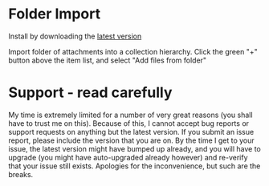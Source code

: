 Folder Import
=================

Install by downloading the [latest version](https://github.com/retorquere/zotero-folder-import/releases/latest)

Import folder of attachments into a collection hierarchy. Click the green "+" button above the item list, and select "Add files from folder"

# Support - read carefully

My time is extremely limited for a number of very great reasons (you shall have to trust me on this). Because of this, I
cannot accept bug reports
or support requests on anything but the latest version. If you submit an issue report,
please include the version that you are on. By the time I get to your issue, the latest version might have bumped up
already, and you
will have to upgrade (you might have auto-upgraded already however) and re-verify that your issue still exists.
Apologies for the inconvenience, but such
are the breaks.

